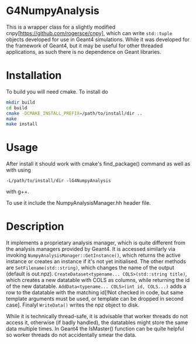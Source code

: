 # G4NumpyAnalysis

This is a wrapper class for a slightly modified cnpy[https://github.com/rogersce/cnpy], which can write `std::tuple` objects developed for use in Geant4 simulations. While it was developed for the framework of Geant4, but it may be useful for other threaded applications, as such there is no dependence on Geant libraries.

# Installation

To build you will need cmake. To install do

```bash
mkdir build
cd build
cmake -DCMAKE_INSTALL_PREFIX=/path/to/install/dir ..
make
make install
```

# Usage

After install it should work with cmake's find_package() command as well as with using
```
-L/path/to/install/dir -lG4NumpyAnalysis
```
with g++.

To use it include the NumpyAnalysisManager.hh header file.

# Description

It implements a proprietary analysis manager, which is quite different from the analysis managers provided by Geant4. It is accessed similarly via invoking `NumpyAnalysisManager::GetInstance()`, which returns the active instance or creates an instance if it's not yet initialised. The other methods are `SetFilename(std::string)`, which changes the name of the output (default is out.npz). `CreateDataset<typename... COLS>(std::string title)`, which creates a new datatable with COLS as columns, while returning the id of the new datatable. `AddData<typename... COLS>(int id, COLS...)` adds a row to the datatable with the matching id[!Not checked in code, but same template arguments must be used, or template can be dropped in second case]. Finalyl `WriteData()` writes the npz object to disk.

While it is technically thread-safe, it is advisable that worker threads do not access it, otherwise (if badly handled), the datatables might store the same data multiple times. In Geant4 the IsMaster() function can be quite helpful so worker threads do not accidentally smear the data.

